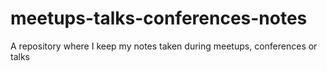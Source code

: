 # meetups-talks-conferences-notes
A repository where I keep my notes taken during meetups, conferences or talks
